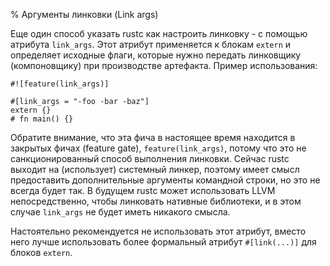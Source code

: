 % Аргументы линковки (Link args)

Еще один способ указать rustc как настроить линковку - с помощью атрибута
`link_args`. Этот атрибут применяется к блокам `extern` и определяет исходные
флаги, которые нужно передать линковщику (компоновщику) при производстве
артефакта. Пример использования:

``` no_run
#![feature(link_args)]

#[link_args = "-foo -bar -baz"]
extern {}
# fn main() {}
```

Обратите внимание, что эта фича в настоящее время находится в закрытых фичах
(feature gate), `feature(link_args)`, потому что это не санкционированный способ
выполнения линковки. Сейчас rustc выходит на (использует) системный линкер,
поэтому имеет смысл предоставить дополнительные аргументы командной строки, но
это не всегда будет так. В будущем rustc может использовать LLVM
непосредственно, чтобы линковать нативные библиотеки, и в этом случае
`link_args` не будет иметь никакого смысла.

Настоятельно рекомендуется не использовать этот атрибут, вместо него лучше
использовать более формальный атрибут `#[link(...)]` для блоков `extern`.

